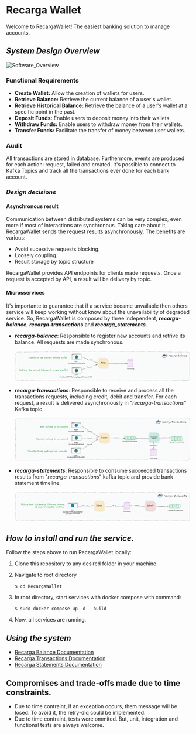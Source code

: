 # Recarga Wallet

Welcome to RecargaWallet! The easiest banking solution to manage accounts. 

## _System Design Overview_

![Software_Overview](./images/arch-overview.png)

### Functional Requirements

- **Create Wallet:** Allow the creation of wallets for users. 
- **Retrieve Balance:** Retrieve the current balance of a user's wallet.
- **Retrieve Historical Balance:** Retrieve the balance of a user's wallet at a specific point in the past.
- **Deposit Funds:** Enable users to deposit money into their wallets.
- **Withdraw Funds:** Enable users to withdraw money from their wallets.
- **Transfer Funds:** Facilitate the transfer of money between user wallets.

### Audit

All transactions are stored in database. Furthermore, events are produced for each action: request, failed and created. It's possible to connect to Kafka Topics and track all the transactions ever done for each bank account.

### *Design decisions*

#### Asynchronous result

Communication between distributed systems can be very complex, even more if most of interactions are synchronous. Taking care about it, RecargaWallet sends the request results asynchronously. The benefits are various:

- Avoid sucessive requests blocking.
- Loosely coupling.
- Result storage by topic structure  

RecargaWallet provides API endpoints for clients made requests. 
Once a request is accepted by API, a result will be delivery by topic.

#### Microsservices

It's importante to guarantee that if a service became unvailable then others service will keep working without know about the unavailability of degraded service. So, RecargaWallet is composed by three independent, **_recarga-balance_**, **_recarga-transactions_** and **_recarga_statements_**.

- **_recarga-balance_**: Responsible to register new accounts and retrive its balance. All requests are made synchronous.

  ![recargabalance](./images/recarga-balanca-overview.png)

- **_recarga-transactions_**: Responsible to receive and process all the transactions requests, including credit, debit and transfer. For each request, a result is delivered asynchronously in "_recarga-transactions_" Kafka topic.

  ![recargabalance](./images/recarga-transactions-overview.png)

- **_recarga-statements_**: Responsible to consume succeeded transactions results from "_recarga-transactions_" kafka topic and provide bank statement timeline.  

  ![recargabalance](./images/recarga-statements-overview.png)

## _How to install and run the service._

Follow the steps above to run RecargaWallet locally:

1. Clone this repository to any desired folder in your machine
    
2. Navigate to root directory

    ```console 
    $ cd RecargaWallet 
    ```

3. In root directory, start services with docker compose with command:

    ```console 
    $ sudo docker compose up -d --build
    ```
4. Now, all services are running.


## _Using the system_

- [Recarga Balance Documentation](./recarga-balance/README.MD)
- [Recarga Transactions Documentation](./recarga-transactions/README.MD)
- [Recarga Statements Documentation](./recarga-statements/README.MD) 


## Compromises and trade-offs made due to time constraints.

- Due to time contraint, if an exception occurs, them message will be losed. To avoid it, the retry-dlq could be implemented.
- Due to time contraint, tests were ommited. But, unit, integration and functional tests are always welcome.